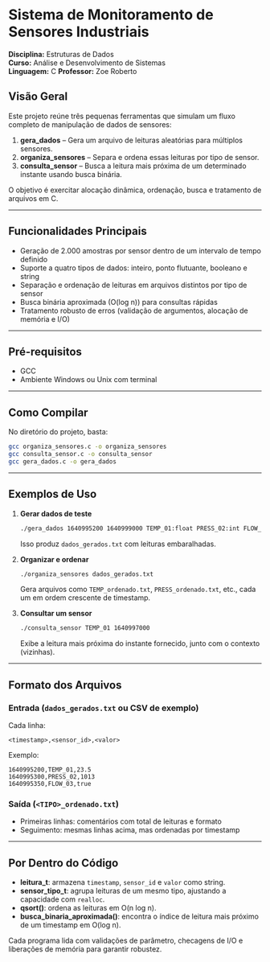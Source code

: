# Sistema de Monitoramento de Sensores Industriais

**Disciplina:** Estruturas de Dados  
**Curso:** Análise e Desenvolvimento de Sistemas  
**Linguagem:** C
**Professor:** Zoe Roberto

## Visão Geral

Este projeto reúne três pequenas ferramentas que simulam um fluxo completo de manipulação de dados de sensores:

1. **gera_dados** – Gera um arquivo de leituras aleatórias para múltiplos sensores.  
2. **organiza_sensores** – Separa e ordena essas leituras por tipo de sensor.  
3. **consulta_sensor** – Busca a leitura mais próxima de um determinado instante usando busca binária.

O objetivo é exercitar alocação dinâmica, ordenação, busca e tratamento de arquivos em C.

---

## Funcionalidades Principais

- Geração de 2.000 amostras por sensor dentro de um intervalo de tempo definido  
- Suporte a quatro tipos de dados: inteiro, ponto flutuante, booleano e string  
- Separação e ordenação de leituras em arquivos distintos por tipo de sensor  
- Busca binária aproximada (O(log n)) para consultas rápidas  
- Tratamento robusto de erros (validação de argumentos, alocação de memória e I/O)

---

## Pré-requisitos

- GCC
- Ambiente Windows ou Unix com terminal 

---

## Como Compilar

No diretório do projeto, basta:

```bash
gcc organiza_sensores.c -o organiza_sensores
gcc consulta_sensor.c -o consulta_sensor
gcc gera_dados.c -o gera_dados
```

---

## Exemplos de Uso

1. **Gerar dados de teste**  
   ```bash
   ./gera_dados 1640995200 1640999000 TEMP_01:float PRESS_02:int FLOW_03:bool
   ```
   Isso produz `dados_gerados.txt` com leituras embaralhadas.

2. **Organizar e ordenar**  
   ```bash
   ./organiza_sensores dados_gerados.txt
   ```
   Gera arquivos como `TEMP_ordenado.txt`, `PRESS_ordenado.txt`, etc., cada um em ordem crescente de timestamp.

3. **Consultar um sensor**  
   ```bash
   ./consulta_sensor TEMP_01 1640997000
   ```
   Exibe a leitura mais próxima do instante fornecido, junto com o contexto (vizinhas).

---

## Formato dos Arquivos

### Entrada (`dados_gerados.txt` ou CSV de exemplo)
Cada linha:  
```
<timestamp>,<sensor_id>,<valor>
```
Exemplo:
```
1640995200,TEMP_01,23.5
1640995300,PRESS_02,1013
1640995350,FLOW_03,true
```

### Saída (`<TIPO>_ordenado.txt`)
- Primeiras linhas: comentários com total de leituras e formato  
- Seguimento: mesmas linhas acima, mas ordenadas por timestamp

---

## Por Dentro do Código

- **leitura_t**: armazena `timestamp`, `sensor_id` e `valor` como string.  
- **sensor_tipo_t**: agrupa leituras de um mesmo tipo, ajustando a capacidade com `realloc`.  
- **qsort()**: ordena as leituras em O(n log n).  
- **busca_binaria_aproximada()**: encontra o índice de leitura mais próximo de um timestamp em O(log n).  

Cada programa lida com validações de parâmetro, checagens de I/O e liberações de memória para garantir robustez.